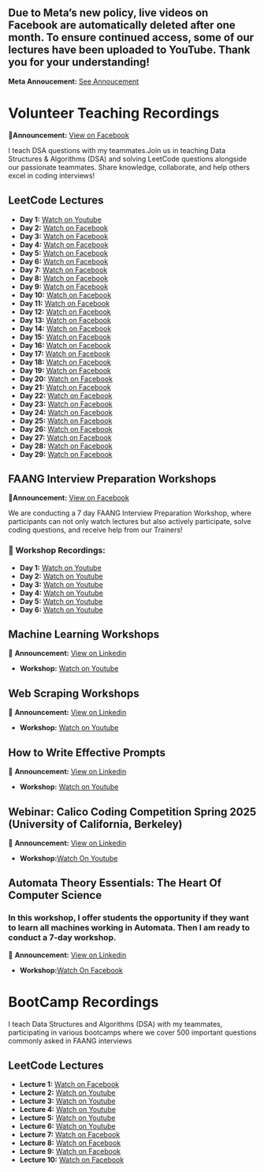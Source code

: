 ## Due to Meta’s new policy, live videos on Facebook are automatically deleted after one month. To ensure continued access, some of our lectures have been uploaded to YouTube. Thank you for your understanding! 
**Meta Annoucement:** [See Annoucement](https://about.fb.com/news/2025/02/updating-our-facebook-live-video-storage-policy/)

# Volunteer Teaching Recordings

📢**Announcement:** [View on Facebook](https://www.facebook.com/photo?fbid=1261003692697775&set=a.260463502751804) 

I teach DSA questions with my teammates.Join us in teaching Data Structures & Algorithms (DSA) and solving LeetCode questions alongside our passionate teammates. Share knowledge, collaborate, and help others excel in coding interviews!

## LeetCode Lectures  
- **Day 1:** [Watch on Youtube](https://www.youtube.com/watch?v=NYxT-BdZ0ro&t=894s)
- **Day 2:** [Watch on Facebook](https://www.facebook.com/share/v/1AD5qAqVrn/)
- **Day 3:** [Watch on Facebook](https://www.facebook.com/share/v/1ABV32pCZS/)
- **Day 4:** [Watch on Facebook](https://www.facebook.com/watch?v=2915010668677975)
- **Day 5:** [Watch on Facebook](https://www.facebook.com/share/v/1EE124ypsL/)
- **Day 6:** [Watch on Facebook](https://www.facebook.com/iCodeguru/videos/1925445681598809/)
- **Day 7:** [Watch on Facebook](https://www.facebook.com/share/v/1AFB31XnBC/)
- **Day 8:** [Watch on Facebook](https://www.facebook.com/share/v/1FwWvQxZKT/)
- **Day 9:** [Watch on Facebook](https://www.facebook.com/iCodeguru/videos/654580477469610/)
- **Day 10:** [Watch on Facebook](https://www.facebook.com/share/v/1FFcLjVqG1/)
- **Day 11:** [Watch on Facebook](https://www.facebook.com/share/v/1NfSStSTyV/)
- **Day 12:** [Watch on Facebook](https://www.facebook.com/share/v/1YY8fjYmuz/)
- **Day 13:** [Watch on Facebook](https://www.facebook.com/share/v/16mmxq81EV/)
- **Day 14:** [Watch on Facebook](https://www.facebook.com/share/v/1CQupTSxGs/)
- **Day 15:** [Watch on Facebook](https://www.facebook.com/share/v/1DZb6RcS3A/)
- **Day 16:** [Watch on Facebook](https://www.facebook.com/share/v/15m6zs2LPb/)
- **Day 17:** [Watch on Facebook](https://www.facebook.com/share/v/1GVXeDhUiY/)
- **Day 18:** [Watch on Facebook](https://www.facebook.com/share/v/1C4wNKzsTG/)
- **Day 19:** [Watch on Facebook](https://www.facebook.com/iCodeguru/videos/709694938071780/)
- **Day 20:** [Watch on Facebook](https://www.facebook.com/share/v/18w99egGhr/)
- **Day 21:** [Watch on Facebook](https://www.facebook.com/share/v/16aYz34Yyz/)
- **Day 22:** [Watch on Facebook](https://www.facebook.com/share/v/1BpwZHUsd3/)
- **Day 23:** [Watch on Facebook](https://www.facebook.com/share/v/1LpoHhKNsF/)
- **Day 24:** [Watch on Facebook](https://www.facebook.com/share/v/16cizEdeAP/)
- **Day 25:** [Watch on Facebook](https://www.facebook.com/share/v/1GSGTvxKg4/)
- **Day 26:** [Watch on Facebook](https://www.facebook.com/share/v/1EUk86B1cu/)
- **Day 27:** [Watch on Facebook](https://www.facebook.com/iCodeguru/videos/665684056224358/)
- **Day 28:** [Watch on Facebook](https://www.facebook.com/iCodeguru/videos/702460269391508/)
- **Day 29:** [Watch on Facebook](https://www.facebook.com/share/v/16ArRtScT5/)
## FAANG Interview Preparation Workshops  

📢**Announcement:** [View on Facebook](https://www.facebook.com/share/p/1AEKihwC8P/) 

We are conducting a 7 day FAANG Interview Preparation Workshop, where participants can not only watch lectures but also actively participate, solve coding questions, and receive help from our Trainers!

### 📅 Workshop Recordings: 
- **Day 1:** [Watch on Youtube](https://www.youtube.com/watch?v=rGssYmnvEH0&list=PL938EHhrSDfEbQJ11_R_iLjdYTndmY9JR)
- **Day 2:** [Watch on Youtube](https://www.youtube.com/watch?v=BD1PLcmH_Ag&list=PL938EHhrSDfEbQJ11_R_iLjdYTndmY9JR&index=2)
- **Day 3:** [Watch on Youtube](https://www.youtube.com/watch?v=-CL9Jw9sHiU&list=PL938EHhrSDfEbQJ11_R_iLjdYTndmY9JR&index=3)
- **Day 4:** [Watch on Youtube](https://www.youtube.com/watch?v=K5gGwDYehqE&list=PL938EHhrSDfEbQJ11_R_iLjdYTndmY9JR&index=4)
- **Day 5:** [Watch on Youtube](https://www.youtube.com/watch?v=D_9Dp6ZWtc8&list=PL938EHhrSDfEbQJ11_R_iLjdYTndmY9JR&index=5)
- **Day 6:** [Watch on Youtube](https://www.youtube.com/watch?v=3Ju5a2N8SxQ&list=PL938EHhrSDfEbQJ11_R_iLjdYTndmY9JR&index=6)





## Machine Learning Workshops

📢 **Announcement:** [View on Linkedin](https://www.linkedin.com/posts/icode-guru_icodeguru-techworkshops-matplotlib-activity-7303767490189217792-wPRv?utm_source=share&utm_medium=member_desktop&rcm=ACoAAEJUlyQBcHALIuWhW2d9Xb_4FsM7AiPxpRA)  
- **Workshop:** [Watch on Youtube](https://www.youtube.com/watch?v=uLpqlZdX1mo)


## Web Scraping Workshops

📢 **Announcement:** [View on Linkedin](https://www.linkedin.com/posts/muhammad-anas-744830270_icodeguru-workshops-webscraping-activity-7306315789366714369-F-Dr?utm_source=social_share_send&utm_medium=member_desktop_web&rcm=ACoAAEJUlyQBcHALIuWhW2d9Xb_4FsM7AiPxpRA)  

- **Workshop:** [Watch on Youtube](https://www.youtube.com/watch?v=P51m6LHqZls)


## How to Write Effective Prompts

📢 **Announcement:** [View on Linkedin](https://www.linkedin.com/posts/icode-guru_icodeguru-ai-python-activity-7313910359126392835-odz8?utm_source=share&utm_medium=member_desktop&rcm=ACoAAEJUlyQBcHALIuWhW2d9Xb_4FsM7AiPxpRA)  

- **Workshop:** [Watch on Youtube](https://www.youtube.com/watch?v=H9dO0ZiHZUk)

## Webinar: Calico Coding Competition Spring 2025 (University of California, Berkeley)

📢 **Announcement:** [View on Linkedin](https://www.linkedin.com/posts/muhammad-anas-744830270_webinar-calicospring25-codingcontest-activity-7315963468241625090-gxFQ?utm_source=share&utm_medium=member_desktop&rcm=ACoAAEJUlyQBcHALIuWhW2d9Xb_4FsM7AiPxpRA)  

- **Workshop:**[Watch On Youtube](https://www.youtube.com/watch?v=JdgvDJQ9HrM&list=PL938EHhrSDfFMbs3XeAbW5j_Ll86LfqUE)


## Automata Theory Essentials: The Heart Of Computer Science
### In this workshop, I offer students the opportunity if they want to learn all machines working in Automata. Then I am ready to conduct a 7-day workshop.

📢 **Announcement:** [View on Linkedin](https://www.linkedin.com/posts/icode-guru_icodeguru-computationalphysics-javascript-activity-7326591889002975234-BBGI?utm_source=share&utm_medium=member_desktop&rcm=ACoAAEJUlyQBcHALIuWhW2d9Xb_4FsM7AiPxpRA)

- **Workshop:**[Watch On Facebook](https://www.facebook.com/share/v/1CnuCq9vQA/)
  
   


# BootCamp Recordings

I teach Data Structures and Algorithms (DSA) with my teammates, participating in various bootcamps where we cover 500 important questions commonly asked in FAANG interviews

## LeetCode Lectures  
- **Lecture 1:** [Watch on Facebook](https://www.facebook.com/watch/?v=1848412722678920)
- **Lecture 2:** [Watch on Youtube](https://www.youtube.com/watch?v=eZECnedF6qc&list=PL938EHhrSDfFB7Yem8ssQ6nx_4Yn39u1w&index=6)
- **Lecture 3:** [Watch on Youtube](https://www.youtube.com/watch?v=tB2uKqWieRY&list=PL938EHhrSDfFB7Yem8ssQ6nx_4Yn39u1w&index=7)
- **Lecture 4:** [Watch on Youtube](https://www.youtube.com/watch?v=AHG9ZkaxZQo&list=PL938EHhrSDfFB7Yem8ssQ6nx_4Yn39u1w&index=8)
- **Lecture 5:** [Watch on Youtube](https://www.youtube.com/watch?v=4BOU1Ssuf3o&list=PL938EHhrSDfFB7Yem8ssQ6nx_4Yn39u1w&index=9)
- **Lecture 6:** [Watch on Youtube](https://www.youtube.com/watch?v=yLPJmmG9u88&list=PL938EHhrSDfFB7Yem8ssQ6nx_4Yn39u1w&index=10)
- **Lecture 7:** [Watch on Facebook](https://www.facebook.com/watch/?v=1207502047827912)
- **Lecture 8:** [Watch on Facebook](https://www.facebook.com/iCodeguru/videos/711003761638816/)
- **Lecture 9:** [Watch on Facebook](https://www.facebook.com/share/v/15SUHm3W4A/)
- **Lecture 10:** [Watch on Facebook](https://www.facebook.com/share/v/1WHXHZ5CwL/)

  
